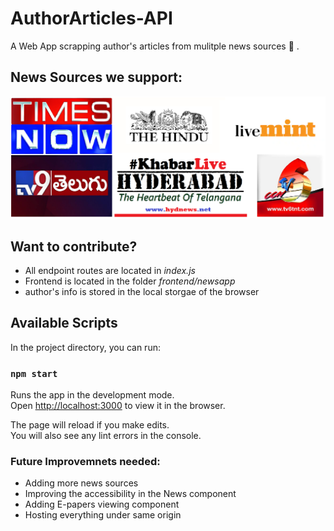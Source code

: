 # AuthorArticles-API
A Web App scrapping author's articles from mulitple news sources :newspaper: .

## News Sources we support:
![News Sources](news.png)

## Want to contribute?

* All endpoint routes are located in *index.js*
* Frontend is located in the folder *frontend/newsapp* 
* author's info is stored in the local storgae of the browser

## Available Scripts

In the project directory, you can run:

### `npm start`

Runs the app in the development mode.<br />
Open [http://localhost:3000](http://localhost:3000) to view it in the browser.

The page will reload if you make edits.<br />
You will also see any lint errors in the console.

### Future Improvemnets needed:

* Adding more news sources
* Improving the accessibility in the News component
* Adding E-papers viewing component
* Hosting everything under same origin
